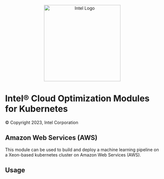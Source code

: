 
<p align="center">
  <img src="https://github.com/intel-innersource/frameworks.ai.kubernetes-intel-aws-high-availability-training/blob/master/images/logo-classicblue-800px.png" alt="Intel Logo" width="250"/>
</p>

# Intel® Cloud Optimization Modules for Kubernetes

© Copyright 2023, Intel Corporation

## Amazon Web Services (AWS)

This module can be used to build and deploy a machine learning pipeline on a Xeon-based kubernetes cluster on Amazon Web Services (AWS).

## Usage